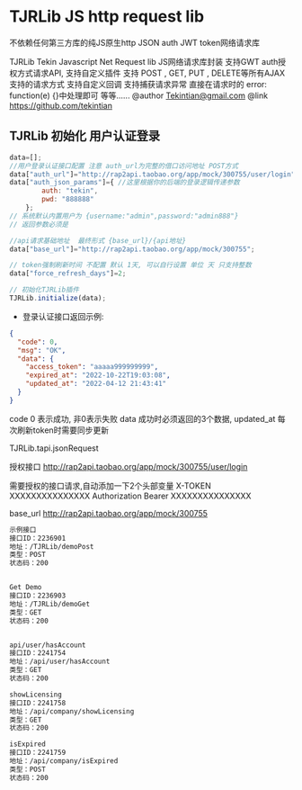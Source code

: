 # TJRLib  JS http request lib 

不依赖任何第三方库的纯JS原生http JSON auth JWT  token网络请求库

TJRLib Tekin Javascript Net Request lib
JS网络请求库封装
支持GWT auth授权方式请求API,
支持自定义插件
支持 POST , GET, PUT , DELETE等所有AJAX支持的请求方式
支持自定义回调
支持捕获请求异常 直接在请求时的 error: function(e) {}中处理即可
等等......
@author Tekintian@gmail.com
@link https://github.com/tekintian


## TJRLib 初始化 用户认证登录
~~~js
data=[];
//用户登录认证接口配置 注意 auth_url为完整的借口访问地址 POST方式
data["auth_url"]="http://rap2api.taobao.org/app/mock/300755/user/login"; 
data["auth_json_params"]={ //这里根据你的后端的登录逻辑传递参数
        auth: "tekin",
        pwd: "888888"
    }; 
// 系统默认内置用户为 {username:"admin",password:"admin888"}
// 返回参数必须是 

//api请求基础地址  最终形式 {base_url}/{api地址}
data["base_url"]="http://rap2api.taobao.org/app/mock/300755";

// token强制刷新时间 不配置 默认 1天, 可以自行设置 单位 天 只支持整数
data["force_refresh_days"]=2; 

// 初始化TJRLib插件
TJRLib.initialize(data);
~~~


- 登录认证接口返回示例:
~~~json
{
  "code": 0,
  "msg": "OK",
  "data": {
    "access_token": "aaaaa999999999",
    "expired_at": "2022-10-22T19:03:08",
    "updated_at": "2022-04-12 21:43:41"
  }
}
~~~
 code  0 表示成功, 非0表示失败
data 成功时必须返回的3个数据, updated_at 每次刷新token时需要同步更新


TJRLib.tapi.jsonRequest


授权接口
http://rap2api.taobao.org/app/mock/300755/user/login

需要授权的接口请求,自动添加一下2个头部变量
X-TOKEN  XXXXXXXXXXXXXXX
Authorization Bearer XXXXXXXXXXXXXXX


base_url
http://rap2api.taobao.org/app/mock/300755

~~~txt
示例接口
接口ID：2236901
地址：/TJRLib/demoPost
类型：POST
状态码：200


Get Demo
接口ID：2236903
地址：/TJRLib/demoGet
类型：GET
状态码：200


api/user/hasAccount
接口ID：2241754
地址：/api/user/hasAccount
类型：GET
状态码：200

showLicensing
接口ID：2241758
地址：/api/company/showLicensing
类型：GET
状态码：200

isExpired
接口ID：2241759
地址：/api/company/isExpired
类型：POST
状态码：200
~~~


